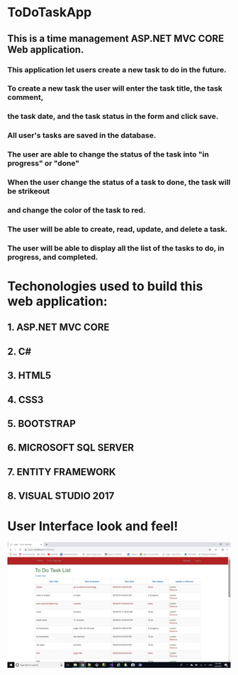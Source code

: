 # ToDoTaskApp

## This is a time management ASP.NET MVC CORE Web application.

### This application let users create a new task to do in the future.
### To create a new task the user will enter the task title, the task comment,
### the task date, and the task status in the form and click save.
### All user's tasks are saved in the database.
### The user are able to change the status of the task into "in progress" or "done"
### When the user change the status of a task to done, the task will be strikeout 
### and change the color of the task to red.
### The user will be able to create, read, update, and delete a task.
### The user will be able to display all the list of the tasks to do, in progress, and completed.



# Techonologies used to build this web application:


## 1. ASP.NET MVC CORE
## 2. C#
## 3. HTML5
## 4. CSS3
## 5. BOOTSTRAP
## 6. MICROSOFT SQL SERVER
## 7. ENTITY FRAMEWORK
## 8. VISUAL STUDIO 2017

# User Interface look and feel!


![](Images/ToDoTaskList.png)
